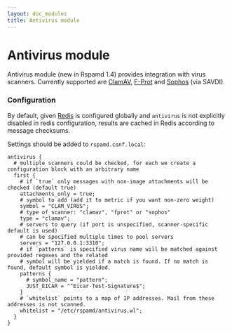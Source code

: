 ```yaml
---
layout: doc_modules
title: Antivirus module
---
```


# Antivirus module

Antivirus module (new in Rspamd 1.4) provides integration with virus scanners. Currently supported are [ClamAV](http://www.clamav.net), [F-Prot](http://www.f-prot.com/products/corporate_users/unix/linux/mailserver.html) and [Sophos](https://www.sophos.com/en-us/medialibrary/PDFs/partners/sophossavdidsna.pdf) (via SAVDI).

### Configuration

By default, given [Redis](/doc/configuration/redis.html) is configured globally and `antivirus` is not explicitly disabled in redis configuration, results are cached in Redis according to message checksums.

Settings should be added to `rspamd.conf.local`:

~~~ucl
antivirus {
  # multiple scanners could be checked, for each we create a configuration block with an arbitrary name
  first {
    # if `true` only messages with non-image attachments will be checked (default true)
    attachments_only = true;
    # symbol to add (add it to metric if you want non-zero weight)
    symbol = "CLAM_VIRUS";
    # type of scanner: "clamav", "fprot" or "sophos"
    type = "clamav";
    # servers to query (if port is unspecified, scanner-specific default is used)
    # can be specified multiple times to pool servers
    servers = "127.0.0.1:3310";
    # if `patterns` is specified virus name will be matched against provided regexes and the related
    # symbol will be yielded if a match is found. If no match is found, default symbol is yielded.
    patterns {
      # symbol_name = "pattern";
      JUST_EICAR = "^Eicar-Test-Signature$";
    }
    # `whitelist` points to a map of IP addresses. Mail from these addresses is not scanned.
    whitelist = "/etc/rspamd/antivirus.wl";
  }
}
~~~
